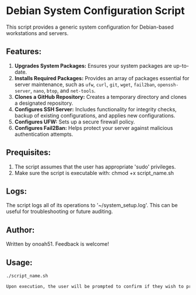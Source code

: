 # Debian System Configuration Script

This script provides a generic system configuration for Debian-based workstations and servers.

## Features:

1. **Upgrades System Packages:** Ensures your system packages are up-to-date.
2. **Installs Required Packages:** Provides an array of packages essential for server maintenance, such as `ufw`, `curl`, `git`, `wget`, `fail2ban`, `openssh-server`, `nano`, `btop`, and `net-tools`.
3. **Clones a GitHub Repository:** Creates a temporary directory and clones a designated repository.
4. **Configures SSH Server:** Includes functionality for integrity checks, backup of existing configurations, and applies new configurations.
5. **Configures UFW:** Sets up a secure firewall policy.
6. **Configures Fail2Ban:** Helps protect your server against malicious authentication attempts.

## Prequisites:

1. The script assumes that the user has appropriate 'sudo' privileges.
2. Make sure the script is executable with: chmod +x script_name.sh

## Logs:

The script logs all of its operations to '~/system_setup.log'. This can be useful for troubleshooting or future auditing.

## Author:

Written by onoah51. Feedback is welcome!

## Usage:

```sh
./script_name.sh

Upon execution, the user will be prompted to confirm if they wish to proceed with the configuration.